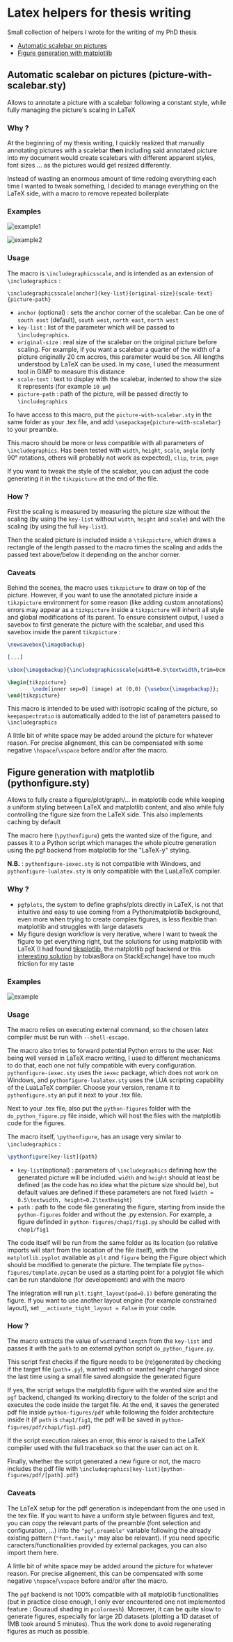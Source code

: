 # Latex helpers for thesis writing

Small collection of helpers I wrote for the writing of my PhD thesis
- [Automatic scalebar on pictures](#automatic-scalebar-on-pictures-picture-with-scalebarsty)
- [Figure generation with matplotlib](#figure-generation-with-matplotlib-pythonfiguresty)

## Automatic scalebar on pictures (picture-with-scalebar.sty)

Allows to annotate a picture with a scalebar following a constant style, while fully managing the picture's scaling in LaTeX

### Why ?

At the beginning of my thesis writing, I quickly realized that manually annotating pictures with a scalebar **then** including said annotated picture into my document would create scalebars with different apparent styles, font sizes ... as the pictures would get resized differently.

Instead of wasting an enormous amount of time redoing everything each time I wanted to tweak something, I decided to manage everything on the LaTeX side, with a macro to remove repeated boilerplate

### Examples

![example1](examples/scalebar-example1.png)

![example2](examples/scalebar-example2.png)

### Usage

The macro is `\includegraphicsscale`, and is intended as an extension of `\includegraphics` :


```
\includegraphicsscale[anchor]{key-list}{original-size}{scale-text}{picture-path}
```
- `anchor` (optional) : sets the anchor corner of the scalebar. Can be one of `south east` (default), `south west`, `north east`, `north west`
- `key-list` : list of the parameter which will be passed to `\includegraphics`. 
- `original-size` : real size of the scalebar on the original picture before scaling. For example, if you want a scalebar a quarter of the width of a picture originally 20 cm accros, this parameter would be `5cm`. All lengths understood by LaTeX can be used. In my case, I used the measurment tool in GIMP to measure this distance
- `scale-text` : text to display with the scalebar, indented to show the size it represents (for example `10 µm`)
- `picture-path` : path of the picture, will be passed directly to `\includegraphics`

To have access to this macro, put the `picture-with-scalebar.sty` in the same folder as your .tex file, and add `\usepackage{picture-with-scalebar}` to your preamble.

This macro should be more or less compatible with all parameters of `\includegraphics`. Has been tested with `width`, `height`, `scale`, `angle` (only 90° rotations, others will probably not work as expected), `clip`, `trim`, `page`

If you want to tweak the style of the scalebar, you can adjust the code generating it in the `tikzpicture` at the end of the file.

### How ?

First the scaling is measured by measuring the picture size without the scaling (by using the `key-list` without `width`, `height` and `scale`) and with the scaling (by using the full `key-list`).

Then the scaled picture is included inside a `\tikzpicture`, which draws a rectangle of the length passed to the macro times the scaling and adds the passed text above/below it depending on the anchor corner.

### Caveats

Behind the scenes, the macro uses `tikzpicture` to draw on top of the picture. However, if you want to use the annotated picture inside a `tikzpicture` environment for some reason (like adding custom annotations) errors may appear as a `tizkpicture` inside a `tikzpicture` will inherit all style and global modifications of its parent. To ensure consistent output, I used a savebox to first generate the picture with the scalebar, and used this savebox inside the parent `tikzpicture` :

```latex
\newsavebox{\imagebackup}

[...]

\sbox{\imagebackup}{\includegraphicsscale{width=0.5\textwidth,trim=0cm 1cm 2cm 0.5cm,clip}{1cm}{10 µm}{image.png}}

\begin{tikzpicture}
        \node[inner sep=0] (image) at (0,0) {\usebox{\imagebackup}};
\end{tikzpicture}
```


This macro is intended to be used with isotropic scaling of the picture, so `keepaspectratio` is automatically added to the list of parameters passed to `\includegraphics`

A little bit of white space may be added around the picture for whatever reason. For precise alignement, this can be compensated with some negative `\hspace`/`\vspace` before and/or after the macro.

## Figure generation with matplotlib (pythonfigure.sty)

Allows to fully create a figure/plot/graph/... in matplotlib code while keeping a uniform styling between LaTeX and matplotlib content, and also while fuly controlling the figure size from the LaTeX side. This also implements caching by default

The macro here (`\pythonfigure`) gets the wanted size of the figure, and passes it to a Python script which manages the whole picutre generation using the pgf backend from matplotlib for the "LaTeX-y" styling.

**N.B.** : `pythonfigure-iexec.sty` is not compatible with Windows, and `pythonfigure-lualatex.sty` is only compatible with the LuaLaTeX compiler.

### Why ?

- `pgfplots`, the system to define graphs/plots directly in LaTeX, is not that intuitive and easy to use coming from a Python/matplotlib background, even more when trying to create complex figures, is less flexible than matplotlib and struggles with large datasets
- My figure design workflow is very iterative, where I want to tweak the figure to get everything right, but the solutions for using matplotlib with LaTeX (I had found [tiksplotlib](https://github.com/nschloe/tikzplotlib), the matplotlib pgf backend or this [interesting solution](https://tex.stackexchange.com/a/710138) by tobiasBora on StackExchange) have too much friction for my taste

### Examples

![example](examples/pythonfigure-example.png)

### Usage

The macro relies on executing external command, so the chosen latex compiler must be run with `--shell-escape`.

The macro also trries to forward potential Python errors to the user. Not being well versed in LaTeX macro writing, I used to different mechanicsms to do that, each one not fully compatible with every configuration. `pythonfigure-iexec.sty` uses the `iexec` package, which does not work on Windows, and `pythonfigure-lualatex.sty` uses the LUA scripting capability of the LuaLaTeX compiler. Choose your version, rename it to `pythonfigure.sty` an put it next to your .tex file.

Next to your .tex file, also put the `python-figures` folder with the `do_python_figure.py` file inside, which will host the files with the matplotlib code for the figures.

The macro itself, `\pythonfigure`, has an usage very similar to `\includegraphics` :

```latex
\pythonfigure[key-list]{path}
```
- `key-list`(optional) : parameters of `\includegraphics` defining how the generated picture will be included. `width` and `height` should at least be defined (as the code has no idea what the picture size should be), but default values are defined if these parameters are not fixed (`width = 0.5\textwidth, height=0.2\textheight`)
- `path` : path to the code file generating the figure, starting from inside the `python-figures` folder and without the .py extension. For example, a figure definded in `python-figures/chap1/fig1.py` should be called with `chap1/fig1`

The code itself will be run from the same folder as its location (so relative imports will start from the location of the file itself), with the `matplotlib.pyplot` available as `plt` and `figure` being the Figure object which should be modified to generate the picture. The template file `python-figures/template.py`can be used as a starting point for a polyglot file which can be run standalone (for developement) and with the macro

The integration will run `plt.tight_layout(pad=0.1)` before generating the figure. If you want to use another layout engine (for example constrained layout), set `__activate_tight_layout = False` in your code.

### How ?

The macro extracts the value of `width`and `length` from the `key-list` and passes it with the `path` to an external python script `do_python_figure.py`.

This script first checks if the figure needs to be (re)generated by checking if the target file (`path`+`.py`), wanted width or wanted height changed since the last time using a small file saved alongside the generated figure 

If yes, the script setups the matplotlib figure with the wanted size and the `pgf` backend, changed its working directory to the folder of the script and executes the code inside the target file. At the end, it saves the generated pdf file inside `python-figures/pdf` while following the folder architecture inside it (if `path` is `chap1/fig1`, the pdf will be saved in `python-figures/pdf/chap1/fig1.pdf`)

If the script execution raises an error, this error is raised to the LaTeX compiler used with the full traceback so that the user can act on it.

Finally, whether the script generated a new figure or not, the macro includes the pdf file with `\includegraphics[key-list]{python-figures/pdf/[path].pdf}`

### Caveats

The LaTeX setup for the pdf generation is independant from the one used in the tex file. If you want to have a uniform style between figures and text, you can copy the relevant parts of the preamble (font selection and configuration, ...) into the `"pgf.preamble"` variable following the already existing pattern (`"font.family"` may also be relevant). If you need specific caracters/functionalities provided by external packages, you can also import them here.

A little bit of white space may be added around the picture for whatever reason. For precise alignement, this can be compensated with some negative `\hspace`/`\vspace` before and/or after the macro.

The `pgf` backend is not 100% compatible with all matplotlib functionalities (but in practice close enough, I only ever encountered one not implemented feature : Gouraud shading in `pcolormesh`). Moreover, it can be quite slow to generate figures, especially for large 2D datasets (plotting a 1D dataset of 1MB took around 5 minutes). Thus the work done to avoid regenerating figures as much as possible. 
